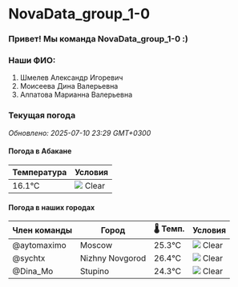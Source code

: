# NovaData_group_1-0
### Привет! Мы команда NovaData_group_1-0 :)

### Наши ФИО:
1. Шмелев Александр Игоревич
2. Моисеева Дина Валерьевна
3. Алпатова Марианна Валерьевна

### Текущая погода
<!-- WEATHER:START -->
_Обновлено: 2025-07-10 23:29 GMT+0300_

#### Погода в Абакане

| Температура | Условия |
|-------------|----------|
| 16.1°C     | ![](https://cdn.weatherapi.com/weather/64x64/night/113.png) Clear |

#### Погода в наших городах

| Член команды  | Город               | 🌡️ Темп.  | Условия          |
|---------------|---------------------|-----------|--------------------|
| @aytomaximo    | Moscow              |   25.3°C | ![](https://cdn.weatherapi.com/weather/64x64/night/113.png) Clear        |
| @sychtx        | Nizhny Novgorod     |   26.4°C | ![](https://cdn.weatherapi.com/weather/64x64/night/113.png) Clear        |
| @Dina_Mo       | Stupino             |   24.3°C | ![](https://cdn.weatherapi.com/weather/64x64/night/113.png) Clear        |

<!-- WEATHER:END -->
